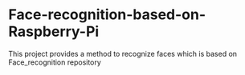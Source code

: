 # Face-recognition-based-on-Raspberry-Pi
This project provides a method to recognize faces which is based on Face_recognition repository

